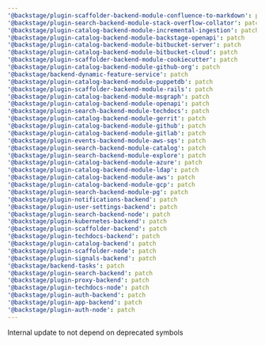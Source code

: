 ```yaml
---
'@backstage/plugin-scaffolder-backend-module-confluence-to-markdown': patch
'@backstage/plugin-search-backend-module-stack-overflow-collator': patch
'@backstage/plugin-catalog-backend-module-incremental-ingestion': patch
'@backstage/plugin-catalog-backend-module-backstage-openapi': patch
'@backstage/plugin-catalog-backend-module-bitbucket-server': patch
'@backstage/plugin-catalog-backend-module-bitbucket-cloud': patch
'@backstage/plugin-scaffolder-backend-module-cookiecutter': patch
'@backstage/plugin-catalog-backend-module-github-org': patch
'@backstage/backend-dynamic-feature-service': patch
'@backstage/plugin-catalog-backend-module-puppetdb': patch
'@backstage/plugin-scaffolder-backend-module-rails': patch
'@backstage/plugin-catalog-backend-module-msgraph': patch
'@backstage/plugin-catalog-backend-module-openapi': patch
'@backstage/plugin-search-backend-module-techdocs': patch
'@backstage/plugin-catalog-backend-module-gerrit': patch
'@backstage/plugin-catalog-backend-module-github': patch
'@backstage/plugin-catalog-backend-module-gitlab': patch
'@backstage/plugin-events-backend-module-aws-sqs': patch
'@backstage/plugin-search-backend-module-catalog': patch
'@backstage/plugin-search-backend-module-explore': patch
'@backstage/plugin-catalog-backend-module-azure': patch
'@backstage/plugin-catalog-backend-module-ldap': patch
'@backstage/plugin-catalog-backend-module-aws': patch
'@backstage/plugin-catalog-backend-module-gcp': patch
'@backstage/plugin-search-backend-module-pg': patch
'@backstage/plugin-notifications-backend': patch
'@backstage/plugin-user-settings-backend': patch
'@backstage/plugin-search-backend-node': patch
'@backstage/plugin-kubernetes-backend': patch
'@backstage/plugin-scaffolder-backend': patch
'@backstage/plugin-techdocs-backend': patch
'@backstage/plugin-catalog-backend': patch
'@backstage/plugin-scaffolder-node': patch
'@backstage/plugin-signals-backend': patch
'@backstage/backend-tasks': patch
'@backstage/plugin-search-backend': patch
'@backstage/plugin-proxy-backend': patch
'@backstage/plugin-techdocs-node': patch
'@backstage/plugin-auth-backend': patch
'@backstage/plugin-app-backend': patch
'@backstage/plugin-auth-node': patch
---
```


Internal update to not depend on deprecated symbols
